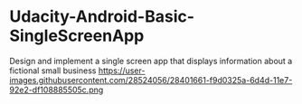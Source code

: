 # Udacity-Android-Basic-SingleScreenApp
Design and implement a single screen app that displays information about a fictional small business
https://user-images.githubusercontent.com/28524056/28401661-f9d0325a-6d4d-11e7-92e2-df108885505c.png
